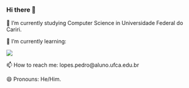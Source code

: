 ### Hi there 👋

<p> 🔭 I’m currently studying Computer Science in Universidade Federal do Cariri. </p>
<p> 🌱 I’m currently learning: </p>
<img src="https://github-readme-stats.vercel.app/api/top-langs/?username=predohenr&hide=Makefile,CSS,Jupyter%20Notebook,CMake">
<p> 📫 How to reach me: lopes.pedro@aluno.ufca.edu.br </p>
<p> 😄 Pronouns: He/Him. </p>

